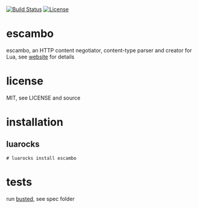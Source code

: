 [![Build Status](https://travis-ci.org/simbiose/escambo.png?branch=master)](https://travis-ci.org/simbiose/escambo)
[![License](http://img.shields.io/badge/License-MIT-brightgreen.svg)](LICENSE)

# escambo

escambo, an HTTP content negotiator, content-type parser and creator for Lua, see [website](http://rocks.simbio.se/escambo) for details

# license

MIT, see LICENSE and source

# installation

## luarocks

    # luarocks install escambo

# tests

run [busted](https://github.com/Olivine-Labs/busted), see spec folder